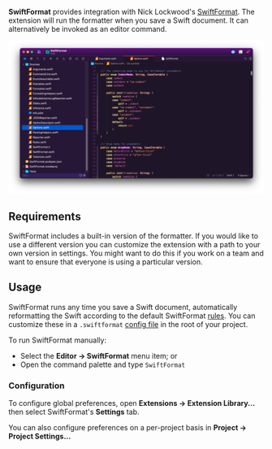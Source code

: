 **SwiftFormat** provides integration with Nick Lockwood's [SwiftFormat](https://github.com/nicklockwood/SwiftFormat). The extension will run the formatter when you save a Swift document. It can alternatively be invoked as an editor command. 

<!--
🎈 It can also be helpful to include a screenshot or GIF showing your extension in action:
-->

![](./Images/screenshot.png)

## Requirements

SwiftFormat includes a built-in version of the formatter. If you would like to use a different version you can customize the extension with a path to your own version in settings. You might want to do this if you work on a team and want to ensure that everyone is using a particular version.

## Usage
SwiftFormat runs any time you save a Swift document, automatically reformatting the Swift according to the default SwiftFormat [rules](https://github.com/nicklockwood/SwiftFormat#rules). You can customize these in a `.swiftformat` [config file](https://github.com/nicklockwood/SwiftFormat#config-file) in the root of your project. 

To run SwiftFormat manually:

- Select the **Editor → SwiftFormat** menu item; or
- Open the command palette and type `SwiftFormat`

### Configuration
To configure global preferences, open **Extensions → Extension Library...** then select SwiftFormat's **Settings** tab.

You can also configure preferences on a per-project basis in **Project → Project Settings...**

